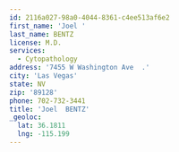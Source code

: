 ```yaml
---
id: 2116a027-98a0-4044-8361-c4ee513af6e2
first_name: 'Joel '
last_name: BENTZ
license: M.D.
services:
  - Cytopathology
address: '7455 W Washington Ave  .'
city: 'Las Vegas'
state: NV
zip: '89128'
phone: 702-732-3441
title: 'Joel  BENTZ'
_geoloc:
  lat: 36.1811
  lng: -115.199
---
```


